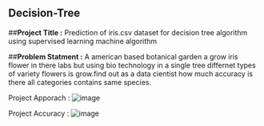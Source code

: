 ## Decision-Tree

##**Project Title :** Prediction of iris.csv dataset for decision tree algorithm using supervised learning machine algorithm 

##**Problem Statment :** A american based botanical garden a grow iris flower in there labs but using bio technology in a single tree differnet types of variety flowers is grow.find out as a data cientist how much accuracy is there all categories contains same species.


Project Apporach :
![image](https://github.com/Pankajpanday29/Decision-Tree/assets/128885642/6edb1ea5-78cb-435d-b1d6-31a606be23fe)


Project Accuracy :
![image](https://github.com/Pankajpanday29/Decision-Tree/assets/128885642/f81857b5-51aa-46d8-b6c8-7732dd990a81)


